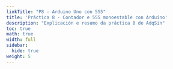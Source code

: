 ```yaml
---
linkTitle: "P8 - Arduino Uno con 555"
title: 'Práctica 8 - Contador e 555 monoestable con Arduino'
description: "Explicación e resumo da práctica 8 de AdqSin"
toc: true
math: true
width: full
sidebar:
  hide: true
weight: 5
---
```


